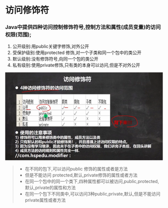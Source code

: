 # 访问修饰符

### Java中提供四种访问控制修饰符号,控制方法和属性(成员变量)的访问权限(范围);

1. 公开级别:用public关键字修饰,对外公开
2. 受保护级别:使用protected 修饰,对一个子类和同一个包中的类公开
3. 默认级别:没有修饰符号,向同一个包的类公开
4. 私有级别:使用private修饰,只有类的本身可以访问,但是不对外公开

![image-20230501205701379](image-20230501205701379-1682945829002-1.png)

>- 在不同的包下,可以访问public 修饰的属性或者是方法
>  - 但是不能访问 protected,默认,private修饰的属性或者方法
>- 在同一个包中的同一个类下,四种属性都可以被访问,public,protected,默认,private的属性和方法
>- 在同一个包下不同类中,可以访问3种public,private,默认,但是不能访问private属性或者方法
